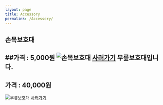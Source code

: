 ```yaml
---
layout: page
title: Accessory
permalink: /Accessory/
---
```



손목보호대
--------------------
##가격 : 5,000원
![손목보호대](http://image.auction.co.kr/itemimage/ac/e3/f0/ace3f0135.jpg)
[사러가기](http://www.badmintonmarket.co.kr/front/productdetail.php?productcode=052002001003000001)
무릎보호대입니다.
--------------------
## 가격 : 40,000원
![무릎보호대](http://www.badmintonmarket.co.kr/data/shopimages/product/052002032001000040.jpg)
[사러가기](http://www.badmintonmarket.co.kr/front/productdetail.php?productcode=052002032001000040)

